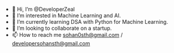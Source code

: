 - 👋 Hi, I’m @DeveloperZeal
- 👀 I’m interested in Machine Learning and AI.
- 🌱 I’m currently learning DSA with Python for Machine Learning.
- 💞️ I’m looking to collaborate on a startup.
- 📫 How to reach me sohan0sth@gmail.com / developersohansth@gmail.com 
